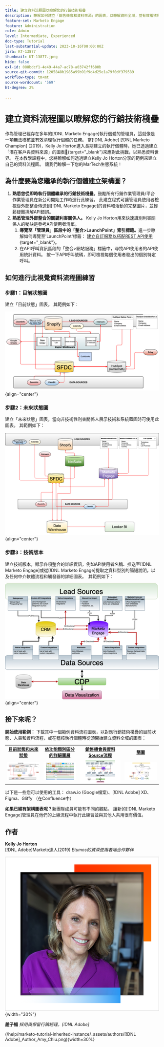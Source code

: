 ```yaml
---
title: 建立資料流程圖以瞭解您的行銷技術棧疊
description: 瞭解如何建立「銷售機會和資料來源」的圖表，以瞭解資料全域，並有效稽核和整理執行個體。
feature-set: Marketo Engage
feature: Administration
role: Admin
level: Intermediate, Experienced
doc-type: Tutorial
last-substantial-update: 2023-10-16T00:00:00Z
jira: KT-13877
thumbnail: KT-13877.jpeg
hide: false
exl-id: 088bdcf1-4e49-44a7-ac78-a03742ff680b
source-git-commit: 1205848b1985a99b91f9d4d25e1a79f0df379589
workflow-type: tm+mt
source-wordcount: '569'
ht-degree: 2%

---
```


# 建立資料流程圖以瞭解您的行銷技術棧疊

作為管理已經存在多年的[!DNL Marketo Engage]執行個體的管理員，這就像是一項無法稽核並有效清理執行個體的任務。 當[!DNL Adobe] [!DNL Marketo Champion] (2019)，Kelly Jo Horton進入長期建立的執行個體時，她已透過建立「潛在客戶與資料來源」的圖表[&#128279;](https://nation.marketo.com/t5/employee-blogs/understand-your-marketing-technology-and-data-create-this/ba-p/296774){target="_blank"}來應對此挑戰，以熟悉資料世界。 在本教學課程中，您將瞭解如何透過建立Kelly Jo Horton分享的範例來建立自己的資料流程圖。 讓我們瞭解一下您的MarTech生態系統！

## 為什麼要為您繼承的執行個體建立架構圖？

1. **熟悉您從即時執行個體繼承的行銷技術棧疊。**&#x200B;鼓勵所有行銷作業管理員/平台作業管理員在新公司開始工作時進行此練習。 此建立程式可讓管理員使用者檢視從外部整合傳送到[!DNL Marketo Engage]的資料和活動的完整圖片，並輕鬆疑難排解API錯誤。
2. **熟悉管理外部整合的關鍵利害關係人。** Kelly Jo Horton用來快速識別利害關係人的秘訣是參考API使用者清單。
   1. **導覽至「管理員」區段中的「整合>LaunchPoint」索引標籤。**&#x200B;進一步瞭解如何導覽至&#39;LaunchPoint&#39;標籤： [建立自訂服務以搭配REST API使用](https://experienceleague.adobe.com/docs/marketo/using/product-docs/administration/additional-integrations/create-a-custom-service-for-use-with-rest-api.html?lang=zh-Hant){target="_blank"}。
   2. 在API呼叫資訊區段的「整合>網站服務」標籤中，尋找API使用者的API使用統計資料。 按一下API呼叫號碼，即可檢視每個使用者發出的個別特定呼叫。

## 如何進行此視覺資料流程圖練習

### 步驟1：目前狀態圖

建立「目前狀態」圖表。 其範例如下：

![目前的狀態圖表](/help/marketo-tutorial-inherited-instance/_assets/data-flow-diagram/Current_State_Lead_Data_Sources_KellyJo_Horton.png){align="center"}


### 步驟2：未來狀態圖

建立「未來狀態」圖表，當向非技術性利害關係人展示技術和系統藍圖時可使用此圖表。 其範例如下：

![未來狀態圖表](/help/marketo-tutorial-inherited-instance/_assets/data-flow-diagram/Future-State-Lead-Data-Sources-KellyJo-Horton.png){align="center"}

### 步驟3：技術版本

建立技術版本，顯示各項整合的詳細資訊，例如API使用者名稱、推送至[!DNL Marketo Engage]或從[!DNL Marketo Engage]提取之資料型別的簡短說明，以及任何中介軟體流程和觸發器的詳細圖表。  其範例如下：

![技術版本](/help/marketo-tutorial-inherited-instance/_assets/data-flow-diagram/Lead-Data-Source-Diagram-KellyJo-Horton.png){align="center"}


## 接下來呢？

**開始使用範例：**
下載其中一個範例資料流程圖表，以對應行銷技術棧疊的目前狀態、人員和資料流程，或在稽核執行個體時從頭開始建立資料全域的圖表：


<table style="table-layout:fixed">
   <tr>  
      <td style="border: 0;">
      <div style="text-align: center;">
          <a href="./_assets/downloads/Current_Future_State_Lead_Data_Sources.zip">
            <strong>目前狀態和未來狀態</strong>
         </a>
      </div>
      </td>
      <td style="border: 0;">
      <div style="text-align: center;">
         <a href="./_assets/downloads/Detailed_Layers_by_Functional_Category_Stacked_Technologies.zip">
         <strong>依功能類別區分的詳細圖層</strong>   
         </a>
      </div>
      </td>
      <td style="border: 0;">
         <div style="text-align: center;">
         <a href="./_assets/downloads/Lead_Data_Source.zip">
           <strong>銷售機會與資料Source流程</strong>  
         </a>
         </div>
       </td> 
       <td style="border: 0;">
         <div style="text-align: center;">
         <a href="./_assets/downloads/Simple_World_Class_Stage_Stack.zip">
          <strong>簡圖</strong>  
         </a>
         </div>
        </td>  
   </tr>
   <tr>
    <td style="border: 0;">
         <div>
          <img alt="目前狀態與未來狀態圖表" src="./_assets/Thumbnail_Current-Future State Lead_Data Sources_KellyJo_Horton.png"/>
         </a>
      </div>
      </td>
      <td style="border: 0;">
         <div>
         <a href="./_assets/downloads/Detailed_Layers_by_Functional_Category_Stacked_Technologies.zip">
         <img alt="依功能類別區分的詳細圖層圖" src="./_assets/Thumbnail_Detailed_Layers_by_Functional_Category_Stacked_Technologies_KellyJo_Horton.png" />
       </a>
         </div>
      </td>
       <td style="border: 0;">
         <div>
            <a href="./_assets/downloads/Lead_Data_Source.zip">
         <img alt="潛在客戶與資料Source流程圖" src="./_assets/Thumbnail_Lead-Data Source Diagram_KellyJo_Horton.png" />
         </a>
         </div>
      </td>
     <td style="border: 0;">
         <div>
            <a href="./_assets/downloads/Simple_World_Class_Stage_Stack.zip">
             <img alt="簡化圖表" src="./_assets/Thumbnail_Simple_World_Class_Stage_Stack.png" />
         </a>
         </div>
      </td>
</table>

以下是一些您可以使用的工具： draw.io (Google檔案)、[!DNL Adobe] XD、Figma、Gliffy （在Confluence中）

**如果已經有架構圖表呢？**&#x200B;新團隊成員可能有不同的觀點。 讓新的[!DNL Marketo Engage]管理員在他們的上線流程中執行此練習並與其他人共用很有價值。

## 作者

**Kelly Jo Horton**\
[!DNL Adobe]Marketo達人(2019)
*Etumos的資深使用者端合作夥伴*

![Kelly Jo Horton](/help/marketo-tutorial-inherited-instance/_assets/authors/Customer_Author_Kelly_Jo_Horton.png){width="30%"}

**趙子楣**
*採用與保留行銷經理，[!DNL Adobe]*

(/help/marketo-tutorial-inherited-instance/_assets/authors/[!DNL Adobe]_Author_Amy_Chiu.png){width=30%}
